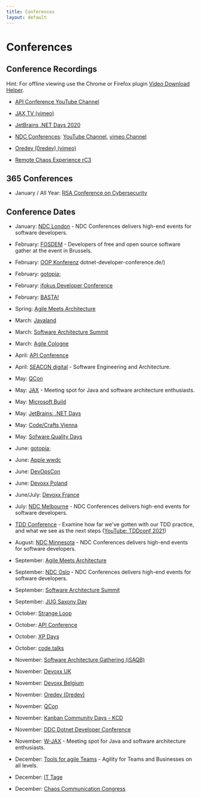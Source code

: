 ```yaml
---
title: Conferences
layout: default
---
```

# Conferences

## Conference Recordings

Hint: For offline viewing use the Chrome or Firefox plugin [Video Download Helper](https://www.downloadhelper.net/).

* [API Conference YouTube Channel](https://www.youtube.com/channel/UCtmmVmkh4D-8V-sHBD_S3TQ)

* [JAX TV (vimeo)](https://vimeo.com/jaxtv/videos)

* [JetBrains .NET Days 2020](https://blog.jetbrains.com/dotnet/2020/05/21/jetbrains-net-days-online-2020-session-recordings-available/)

* [NDC Conferences](https://ndcconferences.com/): [YouTube Channel](https://www.youtube.com/channel/UCTdw38Cw6jcm0atBPA39a0Q/playlists), [vimeo Channel](https://vimeo.com/ndcconferences)

* [Oredev (0redev) (vimeo)](https://vimeo.com/oredev)

* [Remote Chaos Experience rC3](https://media.ccc.de/c/rc3)

## 365 Conferences

* January / All Year: [RSA Conference on Cybersecurity](https://www.rsaconference.com/)

## Conference Dates

* January: [NDC London](https://ndcconferences.com/) - NDC Conferences delivers high-end events for software developers.

* February: [FOSDEM](https://fosdem.org/) - Developers of free and open source software gather at the event in Brussels.

* February: [OOP Konferenz](https://www.oop-konferenz.de/)
dotnet-developer-conference.de/)

* February: [gotopia;](https://gotopia.tech/events)

* February: [jfokus Developer Conference](https://www.jfokus.se/)

* February: [BASTA!](https://basta.net/)

* Spring: [Agile Meets Architecture](https://www.agile-meets-architecture.com/)

* March: [Javaland](https://www.javaland.eu/de/home/)

* March: [Software Architecture Summit](https://software-architecture-summit.de/programm/)

* March: [Agile Cologne](https://www.agilecologne.de/)

* April: [API Conference](https://apiconference.net/)

* April: [SEACON digital](https://www.sea-con.de/) - Software Engineering and Architecture.

* May: [QCon](https://qconferences.com/)

* May: [JAX](https://jax.de/) - Meeting spot for Java and software architecture enthusiasts.

* May: [Microsoft Build](https://mybuild.microsoft.com/)

* May: [JetBrains: .NET Days](https://blog.jetbrains.com/?s=.net+day)

* May: [Code/Crafts Vienna](https://code-crafts.com/)

* May: [Sofware Quality Days](https://www.software-quality-days.com/)

* June: [gotopia;](https://gotopia.tech/events)

* June: [Apple wwdc](https://developer.apple.com/wwdc20/)

* June: [DevOpsCon](https://devopsconference.de/de/)

* June: [Devoxx Poland](https://devoxx.com/)

* June/July: [Devoxx France](https://devoxx.com/)

* July: [NDC Melbourne](https://ndcconferences.com/) - NDC Conferences delivers high-end events for software developers.

* [TDD Conference](http://tddconf.com/) - Examine how far we've gotten with our TDD practice, and what we see as the next steps ([YouTube: TDDconf 2021](https://www.youtube.com/watch?v=-_noEVCR__I))

* August: [NDC Minnesota](https://ndcconferences.com/) - NDC Conferences delivers high-end events for software developers.

* September: [Agile Meets Architecture](https://www.agile-meets-architecture.com/)

* September: [NDC Oslo](https://ndcconferences.com/) - NDC Conferences delivers high-end events for software developers.

* September: [Software Architecture Summit](https://software-architecture-summit.de/programm/)

* September: [JUG Saxony Day](https://jug-saxony-day.org/)

* October: [Strange Loop](https://www.thestrangeloop.com/)

* October: [API Conference](https://apiconference.net/)

* October: [XP Days](http://www.xpdays.de/)

* October: [code.talks](https://www.codetalks.de/de)

* November: [Software Architecture Gathering (iSAQB)](https://conferences.isaqb.org/software-architecture-gathering/)

* November: [Devoxx UK](https://devoxx.com/)

* November: [Devoxx Belgium](https://devoxx.com/)

* November: [Oredev (0redev)](https://oredev.org)

* November: [QCon](https://qconferences.com/)

* November: [Kanban Community Days - KCD](https://kcd21.eu/)

* November: [DDC Dotnet Developer Conference](https://www.dotnet-developer-conference.de/)

* November: [W-JAX](https://jax.de/) - Meeting spot for Java and software architecture enthusiasts.

* December: [Tools for agile Teams](https://www.tools4agileteams.com/agenda/) - Agility for Teams and Businesses on all levels.

* December: [IT Tage](https://www.ittage.informatik-aktuell.de/konferenz/einfuehrung.html)

* December: [Chaos Communication Congress](https://events.ccc.de/)
